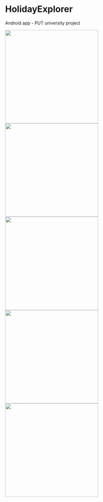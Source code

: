 # HolidayExplorer
Android app - PUT university project

<img src="https://github.com/DrozdzynskiDawid/HolidayExplorer/assets/55097930/4e828a54-4938-4094-9bdd-ccba1c03f4d1" width="300">
<img src="https://github.com/DrozdzynskiDawid/HolidayExplorer/assets/55097930/98511fa9-231c-4a12-bd97-f5ad980974fb" width="300">
<img src="https://github.com/DrozdzynskiDawid/HolidayExplorer/assets/55097930/ac251457-964f-451a-95c8-652adddff4fe" width="300">
<img src="https://github.com/DrozdzynskiDawid/HolidayExplorer/assets/55097930/b5307f37-fa19-4fb3-9e07-e45af0b5fc3c" width="300">
<img src="https://github.com/DrozdzynskiDawid/HolidayExplorer/assets/55097930/54ba7b4a-2abc-4d0d-b2ce-bd5b828a127e" width="300">

